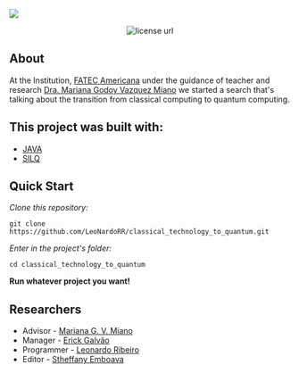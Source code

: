 <img src="https://github.com/LeoNardoRR/classical-technology-to-quantum/blob/main/image/quantum-computer.jpg?raw=true">

<p align="center">
  <a>
    <img alt="license url" src="https://img.shields.io/badge/License-GPL--3.0-green?style=for-the-badge&labelColor=1C1E26&color=FDDE4A">
  </a>
</p>

## About

<a>At the Institution, [FATEC Americana](https://www.fatec.edu.br/) under the guidance of teacher and research [Dra. Mariana Godoy Vazquez Miano](http://lattes.cnpq.br/1666058085031027) we started a search that's talking about the transition from classical computing to quantum computing.</a>

<!--
## Tests
-->

## This project was built with: 

- [JAVA](https://www.java.com/pt-BR/)
- [SILQ](https://silq.ethz.ch/)

## Quick Start
*Clone this repository:*
 ```
 git clone https://github.com/LeoNardoRR/classical_technology_to_quantum.git
 ```
*Enter in the project's folder:*
 ```
 cd classical_technology_to_quantum
 ```
 
**Run whatever project you want!**
 
<!--
## 🧾	License
-->

## Researchers

<ul>
  <li>
  <a>Advisor - </a>
    <a href="http://lattes.cnpq.br/1666058085031027" target="_blank">
        Mariana G. V. Miano
    </a>
  </li>
  
  <li>
  <a>Manager - </a>
    <a href="https://github.com/erickgalvao04" target="_blank">
        Erick Galvão
    </a>
  </li>
  <li>  
  <a>Programmer - </a>
    <a href="https://github.com/LeoNardoRR" target="_blank">
        Leonardo Ribeiro
    </a>
  </li>
  <li>
  <a>Editor - </a>
    <a href="https://github.com/stheffani" target="_blank">
        Stheffany Emboava
    </a>
  </li>
</ul>
